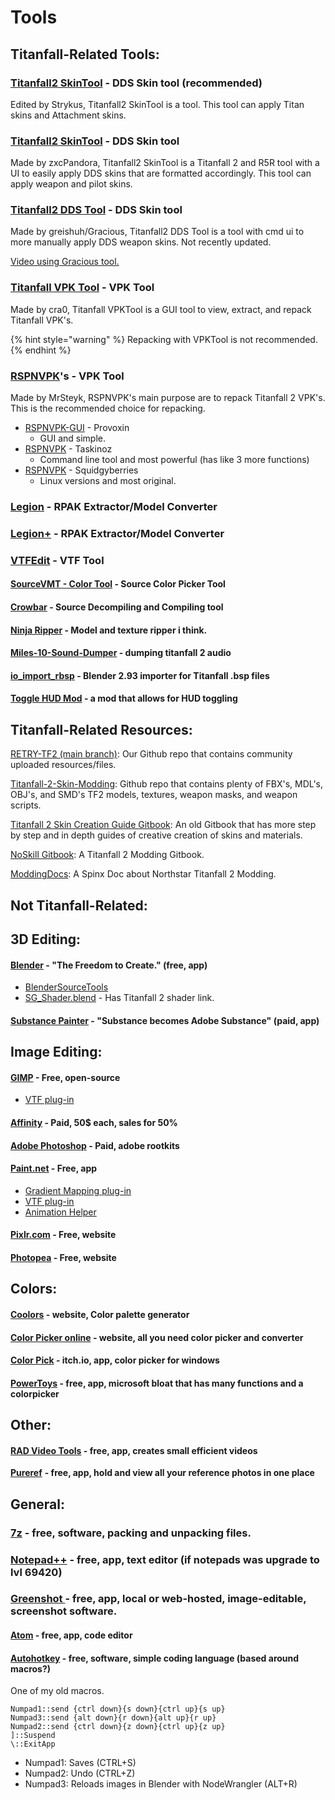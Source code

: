 # Tools

## Titanfall-Related Tools:

### [Titanfall2 SkinTool](https://github.com/Strykus/Titanfall2-SkinTool) - DDS Skin tool (recommended)

Edited by Strykus, Titanfall2 SkinTool is a tool. This tool can apply Titan skins and Attachment skins.

### [Titanfall2 SkinTool](https://github.com/zxcPandora/Titanfall2-SkinTool) - DDS Skin tool

Made by zxcPandora, Titanfall2 SkinTool is a Titanfall 2 and R5R tool with a UI to easily apply DDS skins that are formatted accordingly. This tool can apply weapon and pilot skins.

### [Titanfall2 DDS Tool](https://github.com/greishuhs/Titanfall2-DDS-Tool) - DDS Skin tool

Made by greishuh/Gracious, Titanfall2 DDS Tool is a tool with cmd ui to more manually apply DDS weapon skins. Not recently updated.

[Video using Gracious tool.](https://youtu.be/1\_nSqO\_q3oA)

### [Titanfall VPK Tool](https://github.com/Wanty5883/Titanfall2/blob/master/tools/Titanfall\_VPKTool3.4\_Portable.zip) - VPK Tool

Made by cra0, Titanfall VPKTool is a GUI tool to view, extract, and repack Titanfall VPK's.

{% hint style="warning" %}
Repacking with VPKTool is not recommended.
{% endhint %}

### [RSPNVPK](https://retryy.gitbook.io/tf2/wiki/page-3)'s - VPK Tool

Made by MrSteyk, RSPNVPK's main purpose are to repack Titanfall 2 VPK's. This is the recommended choice for repacking.&#x20;

* [RSPNVPK-GUI](https://github.com/Provoxin/RSPNVPK-GUI) - Provoxin
  * GUI and simple.
* [RSPNVPK](https://github.com/taskinoz/RSPNVPK) - Taskinoz
  * Command line tool and most powerful (has like 3 more functions)
* [RSPNVPK](https://github.com/squidgyberries/RSPNVPK) - Squidgyberries
  * Linux versions and most original.&#x20;

### [Legion](https://wiki.modme.co/wiki/apps/Legion.html) - RPAK Extractor/Model Converter

### [Legion+](https://github.com/r-ex/LegionPlus) - RPAK Extractor/Model Converter

### [VTFEdit](https://github.com/Wanty5883/Titanfall2/blob/master/tools/vtfedit133.zip) - VTF Tool

#### [SourceVMT - Color Tool](https://dev.cra0kalo.com/?p=155) - Source Color Picker Tool

#### [Crowbar](https://steamcommunity.com/groups/CrowbarTool) - Source Decompiling and Compiling tool

#### [Ninja Ripper](https://cgig.ru/ninjaripper/) - Model and texture ripper i think.

#### [Miles-10-Sound-Dumper](https://github.com/LyxicaArchive/Miles-10-Sound-Dumper) - dumping titanfall 2 audio

#### [io\_import\_rbsp](https://github.com/snake-biscuits/io\_import\_rbsp) - Blender 2.93 importer for Titanfall .bsp files

#### [Toggle HUD Mod](https://www.moddb.com/games/titanfall-2/downloads/toggle-hud5) - a mod that allows for HUD toggling

## Titanfall-Related Resources:

[RETRY-TF2 (main branch)](https://github.com/SenorGeese/RETRY-TF2/tree/main): Our Github repo that contains community uploaded resources/files.

[Titanfall-2-Skin-Modding](https://github.com/BigSpice/TitanFall\_2\_Weapon\_Skin\_Modding): Github repo that contains plenty of FBX's, MDL's, OBJ's, and SMD's TF2 models, textures, weapon masks, and weapon scripts.

[Titanfall 2 Skin Creation Guide Gitbook](https://titanfall-skin-group.gitbook.io/titanfall-2-skin-creation/): An old Gitbook that has more step by step and in depth guides of creative creation of skins and materials.

[NoSkill Gitbook](https://noskill.gitbook.io/titanfall2/): A Titanfall 2 Modding Gitbook.

[ModdingDocs](https://r2northstar.readthedocs.io/en/latest/): A Spinx Doc about Northstar Titanfall 2 Modding.

## Not Titanfall-Related:

## 3D Editing:

#### [Blender](https://www.blender.org/) -  "The Freedom to Create." (free, app)

* [BlenderSourceTools](https://steamreview.org/BlenderSourceTools/)
* [SG\_Shader.blend](https://github.com/Wanty5883/Titanfall2/blob/master/tools/SG\_Shader.blend) - Has Titanfall 2 shader link.

#### [Substance Painter](https://www.substance3d.com/) - "Substance becomes Adobe Substance" (paid, app)



## Image Editing:

#### [GIMP](https://www.gimp.org/) - Free, open-source

* [VTF plug-in](https://www.tophattwaffle.com/downloads/gimp-vtf-plugin/)

#### [Affinity](https://affinity.serif.com/en-us/) -  Paid, 50$ each, sales for 50%

#### [**Adobe Photoshop**](https://www.adobe.com/products/photoshop.html) **- Paid, adobe rootkits**

#### [Paint.net](https://www.getpaint.net/) - Free, app

* [Gradient Mapping plug-in](https://forums.getpaint.net/topic/6265-gradient-mapping/)
* [VTF plug-in](https://github.com/Wanty5883/Titanfall2/blob/master/tools/pdnvtfplugin111.zip)
* [Animation Helper](https://pixelbyte.itch.io/paint-net-sprite-plugin)

#### [Pixlr.com](https://pixlr.com/) - Free, website

#### [Photopea](https://www.photopea.com/) - Free, website

## Colors:

#### [Coolors](https://coolors.co/) - website, Color palette generator

#### [Color Picker online](https://imagecolorpicker.com/) - website, all you need color picker and converter

#### [Color Pick](https://pixelbyte.itch.io/color-pick) - itch.io, app, color picker for windows

#### [PowerToys](https://github.com/microsoft/PowerToys) - free, app, microsoft bloat that has many functions and a colorpicker

## Other:

#### [RAD Video Tools](http://www.radgametools.com/bnkdown.htm) - free, app, creates small efficient videos

[**Pureref**](https://www.pureref.com/) **- free, app, hold and view all your reference photos in one place**

## General:

### [7z](https://www.7-zip.org/) - free, software, packing and unpacking files.

### [Notepad++](https://notepad-plus-plus.org/downloads/) - free, app, text editor (if notepads was upgrade to lvl 69420)

### [Greenshot ](https://github.com/greenshot/greenshot)- free, app, local or web-hosted, image-editable, screenshot software.

#### [Atom](https://atom.io/) - free, app, code editor&#x20;

#### [Autohotkey](https://www.autohotkey.com/) - free, software, simple coding language (based around macros?)

One of my old macros.&#x20;

```
Numpad1::send {ctrl down}{s down}{ctrl up}{s up}
Numpad3::send {alt down}{r down}{alt up}{r up}
Numpad2::send {ctrl down}{z down}{ctrl up}{z up}
]::Suspend
\::ExitApp
```

* Numpad1: Saves (CTRL+S)
* Numpad2: Undo (CTRL+Z)
* Numpad3: Reloads images in Blender with NodeWrangler (ALT+R)&#x20;
